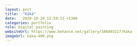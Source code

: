 ```yaml
---
layout: post
title:  "Kākā"
date:   2020-10-29 12:59:13 +1300
categories: portfolio
role: Digital painting
websiteUrl: https://www.behance.net/gallery/106893217/Kaka
imageUrl: kaka-400.png 
---
```

 
